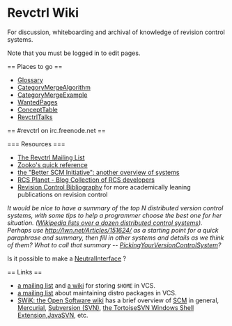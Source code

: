 # Revctrl Wiki

For discussion, whiteboarding and archival of knowledge of revision control systems.

Note that you must be logged in to edit pages.

== Places to go ==

  * [Glossary](Glossary.md)
  * [CategoryMergeAlgorithm](CategoryMergeAlgorithm.md)
  * [CategoryMergeExample](CategoryMergeExample.md)
  * [WantedPages](WantedPages.md)
  * [ConceptTable](ConceptTable.md)
  * [RevctrlTalks](RevctrlTalks.md)

== #revctrl on irc.freenode.net ==

=== Resources ===

 * [The Revctrl Mailing List](http://lists.zooko.com/mailman/listinfo/revctrl)
 * [Zooko's quick reference](http://www.zooko.com/revision_control_quick_ref.html)
 * [the "Better SCM Initiative": another overview of systems](http://better-scm.berlios.de/)
 * [RCS Planet - Blog Collection of RCS developers](http://planet.revisioncontrol.net)
 * [Revision Control Bibliography](http://wiki.darcs.net/Theory/Bibliography) for more academically leaning publications on revision control

_It would be nice to have a summary of the top N distributed version control systems, with some tips to help a programmer choose the best one for her situation. ([Wikipedia lists over a dozen distributed control systems](http://en.wikipedia.org/wiki/List_of_revision_control_software#Software_using_a_distributed_approach)). Perhaps use http://lwn.net/Articles/151624/ as a starting point for a quick paraphrase and summary, then fill in other systems and details as we think of them? What to call that summary -- [PickingYourVersionControlSystem](PickingYourVersionControlSystem.md)?_

Is it possible to make a [NeutralInterface](NeutralInterface.md) ?

== Links ==

 * [a mailing list](http://lists.madduck.net/mailman/listinfo/vcs-home) and [a wiki](http://www.theficks.name/VCS-Home/HomePage) for storing `$HOME` in VCS.
 * [a mailing list](http://lists.madduck.net/mailman/listinfo/vcs-pkg) about maintaining distro packages in VCS.
 * [SWiK: the Open Software wiki](http://swik.net/) has a brief overview of [SCM](http://swik.net/SCM) in general, [Mercurial](http://swik.net/mercurial), [Subversion (SVN)](http://swik.net/Subversion), [the TortoiseSVN Windows Shell Extension](http://swik.net/tortoiseSVN),[JavaSVN](http://swik.net/javasvn), etc. 
